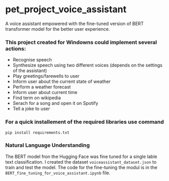 # pet_project_voice_assistant
A voice assistant empowered with the fine-tuned version of BERT transformer model for the better user experience.

### This project created for Windowns could implement several actions:
- Recognise speech
- Synthesize speech using two different voices (depends on the settings of the assistant)
- Play greetings/farewells to user
- Inform user about the current state of weather
- Perform a weather forecast
- Inform user about current time
- Find term on wikipedia
- Serach for a song and open it on Spotify
- Tell a joke to user

### For a quick installement of the required libraries use command
`pip install requirements.txt`

### Natural Language Understanding
The BERT model fron the Hugging Face was fine tuned for a single lable text classification. I created the dataset `voiceassistant_dataset.json` to train and test the model.
The code for the fine-tuning the modul is in the `BERT_fine_tuning_for_voice_assistant.ipynb` file.
